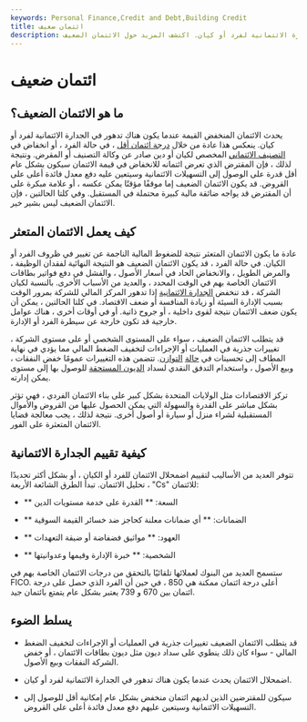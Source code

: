 ```yaml
---
keywords: Personal Finance,Credit and Debt,Building Credit
title: ائتمان ضعيف
description: يحدث اضمحلال الائتمان بعد تدهور الجدارة الائتمانية لفرد أو كيان. اكتشف المزيد حول الائتمان الضعيف.
---
```


# ائتمان ضعيف
## ما هو الائتمان الضعيف؟

يحدث الائتمان المنخفض القيمة عندما يكون هناك تدهور في الجدارة الائتمانية لفرد أو كيان. ينعكس هذا عادة من خلال [درجة ائتمان أقل](/credit_score) ، في حالة الفرد ، أو انخفاض في [التصنيف الائتماني](/creditrating) المخصص لكيان أو دين صادر عن وكالة التصنيف أو المقرض. ونتيجة لذلك ، فإن المقترض الذي تعرض ائتمانه للانخفاض في قيمة الائتمان سيكون بشكل عام أقل قدرة على الوصول إلى التسهيلات الائتمانية وسيتعين عليه دفع معدل فائدة أعلى على القروض. قد يكون الائتمان الضعيف إما موقفًا مؤقتًا يمكن عكسه ، أو علامة مبكرة على أن المقترض قد يواجه ضائقة مالية كبيرة محتملة في المستقبل. وفي كلتا الحالتين ، فإن الائتمان الضعيف ليس بشير خير.

## كيف يعمل الائتمان المتعثر

عادة ما يكون الائتمان المتعثر نتيجة للضغوط المالية الناجمة عن تغيير في ظروف الفرد أو الكيان. في حالة الفرد ، قد يكون الائتمان الضعيف هو النتيجة النهائية لفقدان الوظيفة ، والمرض الطويل ، والانخفاض الحاد في أسعار الأصول ، والفشل في دفع فواتير بطاقات الائتمان الخاصة بهم في الوقت المحدد ، والعديد من الأسباب الأخرى. بالنسبة لكيان الشركة ، قد تنخفض [الجدارة الائتمانية](/credit-worthiness) إذا تدهور المركز المالي للشركة بمرور الوقت بسبب الإدارة السيئة أو زيادة المنافسة أو ضعف الاقتصاد. في كلتا الحالتين ، يمكن أن يكون ضعف الائتمان نتيجة لقوى داخلية ، أو جروح ذاتية. أو في أوقات أخرى ، هناك عوامل خارجية قد تكون خارجة عن سيطرة الفرد أو الإدارة.

قد يتطلب الائتمان الضعيف ، سواء على المستوى الشخصي أو على مستوى الشركة ، تغييرات جذرية في العمليات أو الإجراءات لتخفيف الضغط المالي مما يؤدي في نهاية المطاف إلى تحسينات في [حالة](/balancesheet) [التوازن](/balancesheet). تتضمن هذه التغييرات عمومًا خفض النفقات ، وبيع الأصول ، واستخدام التدفق النقدي لسداد [الديون المستحقة](/average-outstanding-balance) للوصول بها إلى مستوى يمكن إدارته.

تركز الاقتصادات مثل الولايات المتحدة بشكل كبير على بناء الائتمان الفردي ، فهي تؤثر بشكل مباشر على القدرة والسهولة التي يمكن الحصول عليها من القروض والأموال المستقبلية لشراء منزل أو سيارة أو أصول أخرى. نتيجة لذلك ، يجب معالجة قضايا الائتمان المتعثرة على الفور.

## كيفية تقييم الجدارة الائتمانية

تتوفر العديد من الأساليب لتقييم اضمحلال الائتمان للفرد أو الكيان ، أو بشكل أكثر تحديدًا ، تحليل الائتمان. تبدأ الطرق الشائعة الأربعة "Cs" للائتمان:

- ** السعة: ** القدرة على خدمة مستويات الدين

- ** الضمانات: ** أي ضمانات معلنة كحاجز ضد خسائر القيمة السوقية

- ** العهود: ** مواثيق فضفاضة أو ضيقة التعهدات

- ** الشخصية: ** خبرة الإدارة وقيمها وعدوانيتها

ستسمح العديد من البنوك لعملائها تلقائيًا بالتحقق من درجات الائتمان الخاصة بهم في FICO. أعلى درجة ائتمان ممكنة هي 850 ، في حين أن الفرد الذي حصل على درجة ائتمان بين 670 و 739 يعتبر بشكل عام يتمتع بائتمان جيد.

## يسلط الضوء

- قد يتطلب الائتمان الضعيف تغييرات جذرية في العمليات أو الإجراءات لتخفيف الضغط المالي - سواء كان ذلك ينطوي على سداد ديون مثل ديون بطاقات الائتمان ، أو خفض الشركة النفقات وبيع الأصول.

- اضمحلال الائتمان يحدث عندما يكون هناك تدهور في الجدارة الائتمانية لفرد أو كيان.

- سيكون للمقترضين الذين لديهم ائتمان منخفض بشكل عام إمكانية أقل للوصول إلى التسهيلات الائتمانية وسيتعين عليهم دفع معدل فائدة أعلى على القروض.

